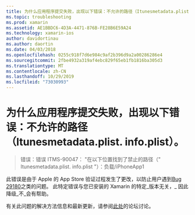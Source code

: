 ```yaml
---
title: 为什么应用程序提交失败，出现以下错误：不允许的路径（Itunesmetadata.plist. info.plist）。
ms.topic: troubleshooting
ms.prod: xamarin
ms.assetid: AE1BBDC6-4D3A-4471-876B-FE28B6E59A24
ms.technology: xamarin-ios
author: davidortinau
ms.author: daortin
ms.date: 04/03/2018
ms.openlocfilehash: 0255c918f7d6e984c9af2b396d9a2a00286286e4
ms.sourcegitcommit: 2fbe4932a319af4ebc829f65eb1fb1816ba305d3
ms.translationtype: MT
ms.contentlocale: zh-CN
ms.lasthandoff: 10/29/2019
ms.locfileid: "73030993"
---
```

# <a name="why-does-my-app-submission-fail-with-disallowed-paths--itunesmetadataplist--found-at--"></a>为什么应用程序提交失败，出现以下错误：不允许的路径（Itunesmetadata.plist. info.plist）。

> 错误：错误 ITMS-90047： "在以下位置找到了禁止的路径（" Itunesmetadata.plist. info.plist "）：负载/iPhoneApp1

此错误是由于 Apple 的 App Store 验证过程发生了更改，以防止用户遇到[Bug 29180](https://bugzilla.xamarin.com/show_bug.cgi?id=29180)之类的问题。 此特定错误与您已安装的 Xamarin 的特定_版本无关，_ 因此降级_不_会有帮助。

有关此问题的解决方法信息和最新更新，请参阅[此处](https://forums.xamarin.com/discussion/40388/disallowed-paths-itunesmetadata-plist-found-at-when-submitting-to-app-store/p1)的论坛讨论。

